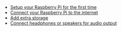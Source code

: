 - [Setup your Raspberry Pi for the first time](quickstart.md)
- [Connect your Raspberry Pi to the internet](networking.md)
- [Add extra storage](storage.md)
- [Connect headphones or speakers for audio output](audio.md)

